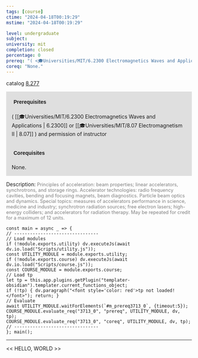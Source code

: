 ```yaml
---
tags: [course]
ctime: "2024-04-18T00:19:29"
mstime: "2024-04-18T00:19:29"

level: undergraduate
subject: 
university: mit
completion: closed
percentage: 0
prereq: "( <🎓Universities/MIT/6.2300 Electromagnetics Waves and Applications> or <🎓Universities/MIT/8.07 Electromagnetism II> ) and permission of instructor"
coreq: "None."
---
```


catalog [8.277](http://student.mit.edu/catalog/m8a.html#8.277)

<span style="display: block; padding: 15px; background-color: rgb(100, 100, 100, 0.2);"><font id="m_prereq3713_0" style="display: block; font-family: Arial, sans-serif; font-weight: bold; padding: 5px">Prerequisites</font><br><span id="prereq3713_0">( [[🎓Universities/MIT/6.2300 Electromagnetics Waves and Applications | 6.2300]] or [[🎓Universities/MIT/8.07 Electromagnetism II | 8.07]] ) and permission of instructor</span></span>
<span style="display: block; padding: 15px; background-color: rgb(100, 100, 100, 0.2);"><font id="m_coreq3713_0" style="display: block; font-family: Arial, sans-serif; font-weight: bold; padding: 5px">Corequisites</font><br><span id="coreq3713_0">None.</span></span>

<font style="">Description:</font>
<font style="color: grey; font-size: 0.8rem;">Principles of acceleration: beam properties; linear accelerators, synchrotrons, and storage rings. Accelerator technologies: radio frequency cavities, bending and focusing magnets, beam diagnostics. Particle beam optics and dynamics. Special topics: measures of accelerators performance in science, medicine and industry; synchrotron radiation sources; free electron lasers; high-energy colliders; and accelerators for radiation therapy. May be repeated for credit for a maximum of 12 units.</font>

```dataviewjs
const main = async _ => {
// --------------------------------
// Load modules
if (!module.exports.utility) dv.executeJs(await dv.io.load("Scripts/utility.js"));
const UTILITY_MODULE = module.exports.utility;
if (!module.exports.course) dv.executeJs(await dv.io.load("Scripts/course.js"));
const COURSE_MODULE = module.exports.course;
// Load tp
let tp = this.app.plugins.getPlugin("templater-obsidian").templater.current_functions_object;
if (!tp) { dv.paragraph("<font style='color: red'>tp not loaded!</font>"); return; }
// Evaluate
await UTILITY_MODULE.waitForElements(`#m_prereq3713_0`, {timeout:5});
COURSE_MODULE.evaluate_req("3713_0", "prereq", UTILITY_MODULE, dv, tp);
COURSE_MODULE.evaluate_req("3713_0", "coreq", UTILITY_MODULE, dv, tp);
// --------------------------------
}; main();
```

---

<< HELLO, WORLD >>
